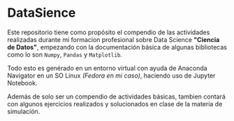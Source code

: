 # DataSience
Este repositorio tiene como propósito el compendio de las actividades realizadas durante mi formacion profesional sobre Data Science **"Ciencia de Datos"**, empezando con la documentación básica de algunas bibliotecas como lo son `Numpy`, `Pandas` y `Matplotlib`.

Todo esto es genérado en un entorno virtual con ayuda de Anaconda Navigator en un SO Linux *(Fedora en mi caso)*, haciendo uso de Jupyter Notebook.

Además de solo ser un compendio de actividades básicas, tambien contará con algunos ejercicios realizados y solucionados en clase de la materia de simulación.
